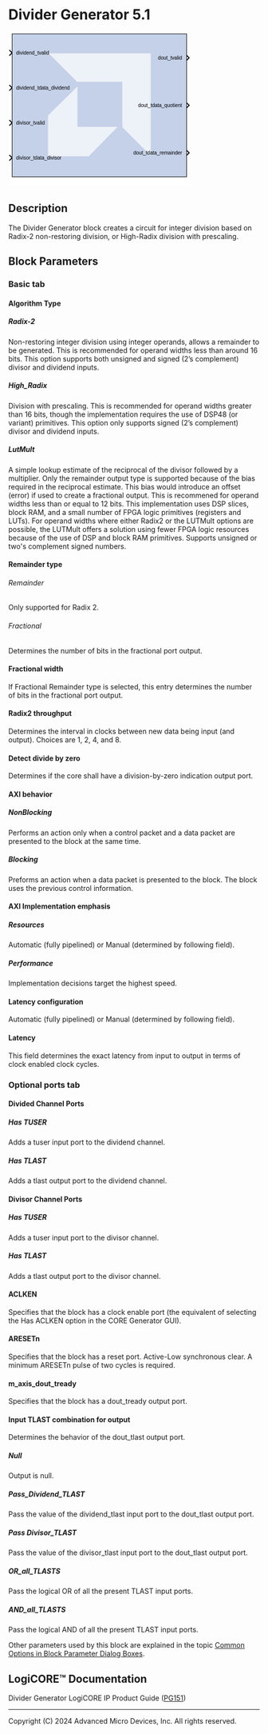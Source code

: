 # Divider Generator 5.1

![](./Images/block.png)

## Description
The Divider Generator block creates a circuit for integer
division based on Radix-2 non-restoring division, or High-Radix division
with prescaling.

## Block Parameters


### Basic tab  
 
#### Algorithm Type  
##### Radix-2
Non-restoring integer division using integer operands, allows
  a remainder to be generated. This is recommended for operand widths
  less than around 16 bits. This option supports both unsigned and
  signed (2’s complement) divisor and dividend inputs.
  
##### High_Radix
Division with prescaling. This is recommended for operand
  widths greater than 16 bits, though the implementation requires the
  use of DSP48 (or variant) primitives. This option only supports signed
  (2’s complement) divisor and dividend inputs.
  
##### LutMult
A simple lookup estimate of the reciprocal of the divisor
  followed by a multiplier. Only the remainder output type is supported
  because of the bias required in the reciprocal estimate. This bias
  would introduce an offset (error) if used to create a fractional
  output. This is recommened for operand widths less than or equal to 12
  bits. This implementation uses DSP slices, block RAM, and a small
  number of FPGA logic primitives (registers and LUTs). For operand
  widths where either Radix2 or the LUTMult options are possible, the
  LUTMult offers a solution using fewer FPGA logic resources because of
  the use of DSP and block RAM primitives. Supports unsigned or two's
  complement signed numbers.


#### Remainder type  
###### Remainder  
Only supported for Radix 2.

###### Fractional  
Determines the number of bits in the fractional port output.

#### Fractional width  
If Fractional Remainder type is selected, this entry determines the
number of bits in the fractional port output.


#### Radix2 throughput  
Determines the interval in clocks between new data being input (and
output). Choices are 1, 2, 4, and 8.


#### Detect divide by zero  
Determines if the core shall have a division-by-zero indication output
port.


#### AXI behavior  
##### NonBlocking  
Performs an action only when a control packet and a data packet are
presented to the block at the same time.

##### Blocking  
Preforms an action when a data packet is presented to the block. The
block uses the previous control information.

#### AXI Implementation emphasis  
##### Resources  
Automatic (fully pipelined) or Manual (determined by following field).

##### Performance  
Implementation decisions target the highest speed.


#### Latency configuration  
Automatic (fully pipelined) or Manual (determined by following field).

#### Latency  
This field determines the exact latency from input to output in terms of
clock enabled clock cycles.


### Optional ports tab  

#### Divided Channel Ports  
##### Has TUSER  
Adds a tuser input port to the dividend channel.

##### Has TLAST  
Adds a tlast output port to the dividend channel.

#### Divisor Channel Ports  
##### Has TUSER  
Adds a tuser input port to the divisor channel.

##### Has TLAST  
Adds a tlast output port to the divisor channel.

#### ACLKEN  
Specifies that the block has a clock enable port (the equivalent of
selecting the Has ACLKEN option in the CORE Generator GUI).

#### ARESETn  
Specifies that the block has a reset port. Active-Low synchronous clear.
A minimum ARESETn pulse of two cycles is required.

#### m_axis_dout_tready  
Specifies that the block has a dout_tready output port.

#### Input TLAST combination for output  
Determines the behavior of the dout_tlast output port.

##### Null  
Output is null.

##### Pass_Dividend_TLAST  
Pass the value of the dividend_tlast input port to the dout_tlast output
port.

##### Pass Divisor_TLAST  
Pass the value of the divisor_tlast input port to the dout_tlast output
port.

##### OR_all_TLASTS  
Pass the logical OR of all the present TLAST input ports.

##### AND_all_TLASTS  
Pass the logical AND of all the present TLAST input ports.

Other parameters used by this block are explained in the topic [Common
Options in Block Parameter Dialog
Boxes](../../GEN/common-options/README.md).

## LogiCORE™ Documentation

Divider Generator LogiCORE IP Product Guide
([PG151](https://docs.xilinx.com/access/sources/ud/document?isLatest=true&url=pg151-div-gen&ft:locale=en-US))

--------------
Copyright (C) 2024 Advanced Micro Devices, Inc.
All rights reserved.
